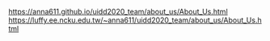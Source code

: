 https://anna611.github.io/uidd2020_team/about_us/About_Us.html
https://luffy.ee.ncku.edu.tw/~anna611/uidd2020_team/about_us/About_Us.html
